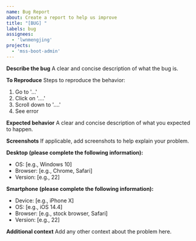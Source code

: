 ```yaml
---
name: Bug Report
about: Create a report to help us improve
title: "[BUG] "
labels: bug
assignees:
  - 'lwnmengjing'
projects:
  - 'mss-boot-admin'
---
```


**Describe the bug**
A clear and concise description of what the bug is.

**To Reproduce**
Steps to reproduce the behavior:
1. Go to '...'
2. Click on '....'
3. Scroll down to '....'
4. See error

**Expected behavior**
A clear and concise description of what you expected to happen.

**Screenshots**
If applicable, add screenshots to help explain your problem.

**Desktop (please complete the following information):**
- OS: [e.g., Windows 10]
- Browser: [e.g., Chrome, Safari]
- Version: [e.g., 22]

**Smartphone (please complete the following information):**
- Device: [e.g., iPhone X]
- OS: [e.g., iOS 14.4]
- Browser: [e.g., stock browser, Safari]
- Version: [e.g., 22]

**Additional context**
Add any other context about the problem here.
